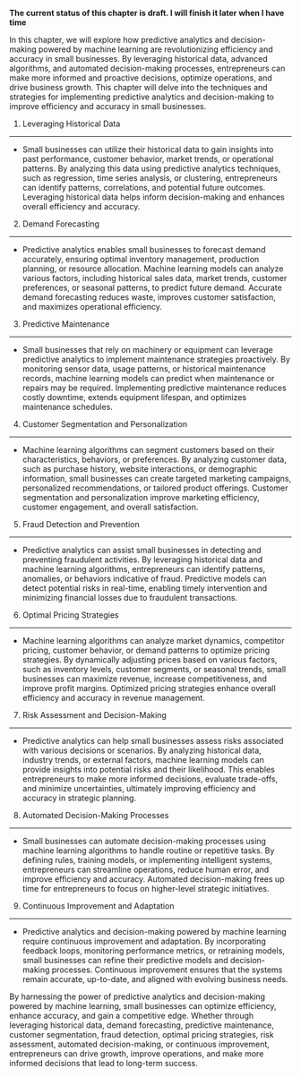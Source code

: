 **The current status of this chapter is draft. I will finish it later when I have time**

In this chapter, we will explore how predictive analytics and decision-making powered by machine learning are revolutionizing efficiency and accuracy in small businesses. By leveraging historical data, advanced algorithms, and automated decision-making processes, entrepreneurs can make more informed and proactive decisions, optimize operations, and drive business growth. This chapter will delve into the techniques and strategies for implementing predictive analytics and decision-making to improve efficiency and accuracy in small businesses.

1. Leveraging Historical Data
-----------------------------

* Small businesses can utilize their historical data to gain insights into past performance, customer behavior, market trends, or operational patterns. By analyzing this data using predictive analytics techniques, such as regression, time series analysis, or clustering, entrepreneurs can identify patterns, correlations, and potential future outcomes. Leveraging historical data helps inform decision-making and enhances overall efficiency and accuracy.

2. Demand Forecasting
---------------------

* Predictive analytics enables small businesses to forecast demand accurately, ensuring optimal inventory management, production planning, or resource allocation. Machine learning models can analyze various factors, including historical sales data, market trends, customer preferences, or seasonal patterns, to predict future demand. Accurate demand forecasting reduces waste, improves customer satisfaction, and maximizes operational efficiency.

3. Predictive Maintenance
-------------------------

* Small businesses that rely on machinery or equipment can leverage predictive analytics to implement maintenance strategies proactively. By monitoring sensor data, usage patterns, or historical maintenance records, machine learning models can predict when maintenance or repairs may be required. Implementing predictive maintenance reduces costly downtime, extends equipment lifespan, and optimizes maintenance schedules.

4. Customer Segmentation and Personalization
--------------------------------------------

* Machine learning algorithms can segment customers based on their characteristics, behaviors, or preferences. By analyzing customer data, such as purchase history, website interactions, or demographic information, small businesses can create targeted marketing campaigns, personalized recommendations, or tailored product offerings. Customer segmentation and personalization improve marketing efficiency, customer engagement, and overall satisfaction.

5. Fraud Detection and Prevention
---------------------------------

* Predictive analytics can assist small businesses in detecting and preventing fraudulent activities. By leveraging historical data and machine learning algorithms, entrepreneurs can identify patterns, anomalies, or behaviors indicative of fraud. Predictive models can detect potential risks in real-time, enabling timely intervention and minimizing financial losses due to fraudulent transactions.

6. Optimal Pricing Strategies
-----------------------------

* Machine learning algorithms can analyze market dynamics, competitor pricing, customer behavior, or demand patterns to optimize pricing strategies. By dynamically adjusting prices based on various factors, such as inventory levels, customer segments, or seasonal trends, small businesses can maximize revenue, increase competitiveness, and improve profit margins. Optimized pricing strategies enhance overall efficiency and accuracy in revenue management.

7. Risk Assessment and Decision-Making
--------------------------------------

* Predictive analytics can help small businesses assess risks associated with various decisions or scenarios. By analyzing historical data, industry trends, or external factors, machine learning models can provide insights into potential risks and their likelihood. This enables entrepreneurs to make more informed decisions, evaluate trade-offs, and minimize uncertainties, ultimately improving efficiency and accuracy in strategic planning.

8. Automated Decision-Making Processes
--------------------------------------

* Small businesses can automate decision-making processes using machine learning algorithms to handle routine or repetitive tasks. By defining rules, training models, or implementing intelligent systems, entrepreneurs can streamline operations, reduce human error, and improve efficiency and accuracy. Automated decision-making frees up time for entrepreneurs to focus on higher-level strategic initiatives.

9. Continuous Improvement and Adaptation
----------------------------------------

* Predictive analytics and decision-making powered by machine learning require continuous improvement and adaptation. By incorporating feedback loops, monitoring performance metrics, or retraining models, small businesses can refine their predictive models and decision-making processes. Continuous improvement ensures that the systems remain accurate, up-to-date, and aligned with evolving business needs.

By harnessing the power of predictive analytics and decision-making powered by machine learning, small businesses can optimize efficiency, enhance accuracy, and gain a competitive edge. Whether through leveraging historical data, demand forecasting, predictive maintenance, customer segmentation, fraud detection, optimal pricing strategies, risk assessment, automated decision-making, or continuous improvement, entrepreneurs can drive growth, improve operations, and make more informed decisions that lead to long-term success.
